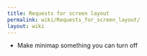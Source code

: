 ```yaml
---
title: Requests for screen layout
permalink: wiki/Requests_for_screen_layout/
layout: wiki
---
```


-   Make minimap something you can turn off

